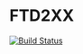# FTD2XX

[![Build Status](https://travis-ci.org/cstook/FTD2XX.jl.svg?branch=master)](https://travis-ci.org/cstook/FTD2XX.jl)
